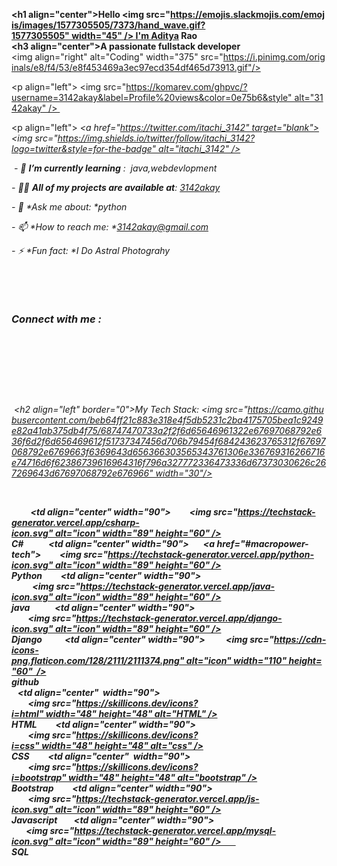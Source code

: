 **<h1 align="center">Hello <img src="https://emojis.slackmojis.com/emojis/images/1577305505/7373/hand_wave.gif?1577305505" width="45" /> I'm Aditya Rao</h1>** 
 **<h3 align="center">A passionate fullstack developer</h3>** 
 <img align="right" alt="Coding" width="375" src="https://i.pinimg.com/originals/e8/f4/53/e8f453469a3ec97ecd354df465d73913.gif"/> 
 <br> 
  
 <p align="left"> <img src="https://komarev.com/ghpvc/?username=3142akay&label=Profile%20views&color=0e75b6&style" alt="3142akay" /> </p> 
  
 <p align="left"><em> <a href="https://twitter.com/itachi_3142" target="blank"><img src="https://img.shields.io/twitter/follow/itachi_3142?logo=twitter&style=for-the-badge" alt="itachi_3142" /></a> </p> 
  
  - 🌱 **I’m currently learning** :  java,webdevlopment 
  
 - 👨‍💻 **All of my projects are available at**: [3142akay](3142akay) 
  
 - 💬 **Ask me about*: *python 
  
 - 📫 **How to reach me*: *3142akay@gmail.com 
  
 - ⚡ **Fun fact*: *I Do Astral Photograhy 
  
  
  
  
  
  
  
  
                         
                         
  
  
  
  
  
  
  
  
     
     
     
     
  
  
  
  
  
  
 <h3><em>Connect with me</em> :  <img src="https://raw.githubusercontent.com/ShahriarShafin/ShahriarShafin/main/Assets/handshake.gif" width="80" /></h3> 
 <p align="left"> 
   <a href="https://linkedin.com/in/aman kumar"> 
 <img src="https://img.shields.io/badge/LinkedIn-0077B5?style=for-the-badge&logo=linkedin&logoColor=white"></a> 
   <a href="https://instagram.com/3142_akay"><img src="https://img.shields.io/badge/instagram-d11b59?style=for-the-badge&logo=instagram&logoColor=white"></a> 
  <a href="https://twitter.com/3142akay"><img src="https://img.shields.io/badge/Twitter-1DA1F2?style=for-the-badge&logo=twitter&logoColor=white"></a> 
  <a href="https://www.youtube.com/channel/UC-BWkQNcTntCJIIilH4SRGw"><img src="https://img.shields.io/badge/YouTube-FF0000?style=for-the-badge&logo=youtube&logoColor=white"></a> 
  <a href="https://www.spotify.com/in-en/account/overview/"><img src="https://img.shields.io/badge/Spotify-1ED760?&style=for-the-badge&logo=spotify&logoColor=white"></a> 
  
  
  
                                               
  
  
  
  
  
  
  
  
  
  
  
                        
  
                         
  <h2 align="left" border="0"><em>My Tech Stack:</em> <img src="https://camo.githubusercontent.com/beb64ff21c883e318e4f5db5231c2ba4175705bea1c9249e82a41ab375db4f75/68747470733a2f2f6d65646961322e67697068792e636f6d2f6d656469612f51737347456d706b79454f684243623765312f67697068792e6769663f6369643d656366303565343761306e336769316266716e74716d6f62386739616964316f796a327772336473336d67373030626c267269643d67697068792e676966" width="30"/></h2> 
  
  
    
  
  **<table>** 
   <tr> 
     <td align="center" width="90"> 
         <img src="https://techstack-generator.vercel.app/csharp-icon.svg" alt="icon" width="89" height="60" /> 
       <br>C# 
      </td> 
      <td align="center" width="90"> 
       <a href="#macropower-tech"> 
         <img src="https://techstack-generator.vercel.app/python-icon.svg" alt="icon" width="89" height="60" /> 
       </a> 
       <br>Python 
     </td> 
    <td align="center" width="90"> 
           <img src="https://techstack-generator.vercel.app/java-icon.svg" alt="icon" width="89" height="60" /> 
         <br>java  
      </td> 
     <td align="center" width="90"> 
         <img src="https://techstack-generator.vercel.app/django-icon.svg" alt="icon" width="89" height="60" /> 
       <br>Django 
     </td> 
      <td align="center" width="90"> 
          <img src="https://cdn-icons-png.flaticon.com/128/2111/2111374.png" alt="icon" width="110" height="60"  /> 
        <br>github                                                                                              
      </td> 
        
       
    <td align="center"  width="90"> 
         <img src="https://skillicons.dev/icons?i=html" width="48" height="48" alt="HTML" /> 
       <br>HTML 
     </td> 
    <td align="center" width="90"> 
         <img src="https://skillicons.dev/icons?i=css" width="48" height="48" alt="css" /> 
       <br>CSS 
     </td> 
    <td align="center"  width="90"> 
         <img src="https://skillicons.dev/icons?i=bootstrap" width="48" height="48" alt="bootstrap" /> 
       <br>Bootstrap 
     </td> 
    <td align="center" width="90"> 
         <img src="https://techstack-generator.vercel.app/js-icon.svg" alt="icon" width="89" height="60" /> 
       <br>Javascript 
     </td> 
   <td align="center" width="90"> 
        <img src="https://techstack-generator.vercel.app/mysql-icon.svg" alt="icon" width="89" height="60" />        
      <br>SQL   
       </td> 
   
